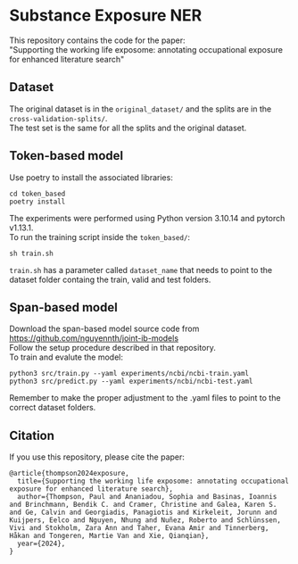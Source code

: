 # Substance Exposure NER
This repository contains the code for the paper: <br />
"Supporting the working life exposome: annotating occupational exposure for enhanced literature search"

## Dataset
The original dataset is in the `original_dataset/` and the splits are in the `cross-validation-splits/`. <br />
The test set is the same for all the splits and the original dataset.

## Token-based model
Use poetry to install the associated libraries:
```
cd token_based
poetry install
```
The experiments were performed using Python version 3.10.14 and pytorch v1.13.1. <br />
To run the training script inside the `token_based/`: <br />
```
sh train.sh
```
`train.sh` has a parameter called `dataset_name` that needs to point to the dataset folder containg the train, valid and test folders.

## Span-based model
Download the span-based model source code from https://github.com/nguyennth/joint-ib-models <br />
Follow the setup procedure described in that repository. <br />
To train and evalute the model:
```
python3 src/train.py --yaml experiments/ncbi/ncbi-train.yaml
python3 src/predict.py --yaml experiments/ncbi/ncbi-test.yaml
```
Remember to make the proper adjustment to the .yaml files to point to the correct dataset folders.


## Citation
If you use this repository, please cite the paper:
```
@article{thompson2024exposure,
  title={Supporting the working life exposome: annotating occupational exposure for enhanced literature search},
  author={Thompson, Paul and Ananiadou, Sophia and Basinas, Ioannis and Brinchmann, Bendik C. and Cramer, Christine and Galea, Karen S. and Ge, Calvin and Georgiadis, Panagiotis and Kirkeleit, Jorunn and Kuijpers, Eelco and Nguyen, Nhung and Nuñez, Roberto and Schlünssen, Vivi and Stokholm, Zara Ann and Taher, Evana Amir and Tinnerberg, Håkan and Tongeren, Martie Van and Xie, Qianqian},
  year={2024},
}
```
